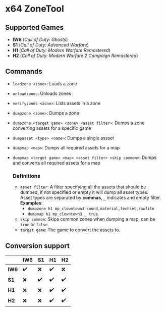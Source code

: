 # x64 ZoneTool

## Supported Games
* **IW6** (*Call of Duty: Ghosts*)
* **S1** (*Call of Duty: Advanced Warfare*)
* **H1** (*Call of Duty: Modern Warfare Remastered*)
* **H2** (*Call of Duty: Modern Warfare 2 Campaign Remastered*)

## Commands
* `loadzone <zone>`: Loads a zone
* `unloadzones`: Unloads zones
* `verifyzones <zone>`: Lists assets in a zone
* `dumpzone <zone>`: Dumps a zone
* `dumpzone <target game> <zone> <asset filter>`: Dumps a zone converting assets for a specific game
* `dumpasset <type> <name>`: Dumps a single assset
* `dumpmap <map>`: Dumps all required assets for a map
* `dumpmap <target game> <map> <asset filter> <skip common>`: Dumps and converts all required assets for a map

  ### Definitions
  * `asset filter`: A filter specifying all the assets that should be dumped, if not specified or empty it will dump all asset types.  
  Asset types are separated by **commas**, **`_`** indicates and empty filter.   
  **Examples**: 
    - `dumpzone h1 mp_clowntown3 sound,material,techset,rawfile`  
    - `dumpmap h1 mp_clowntown3 _ true`
  * `skip common`: Skips common zones when dumping a map, can be `true` or `false`.
  * `target game`: The game to convert the assets to.

## Conversion support

|| **IW6** | **S1** | **H1** | **H2** |
| --- | --- | --- | --- | --- |
| **IW6** | ✔️ | ❌ | ✔️ | ❌ |
| **S1** | ❌ | ✔️ | ✔️ | ✔️ |
| **H1** | ❌ | ❌ | ✔️ | ✔️ |
| **H2** | ❌ | ❌ | ✔️ | ✔️ |

